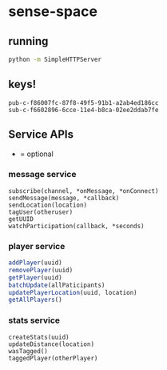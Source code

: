 # sense-space

## running

```bash
python -m SimpleHTTPServer
```

## keys!

```
pub-c-f86007fc-87f8-49f5-91b1-a2ab4ed186cc
sub-c-f6602896-6cce-11e4-b8ca-02ee2ddab7fe
```


## Service APIs

* = optional

### message service
```javacscript
subscribe(channel, *onMessage, *onConnect)
sendMessage(message, *callback)
sendLocation(location)
tagUser(otheruser)
getUUID
watchParticipation(callback, *seconds)
```

### player service
```javascript
addPlayer(uuid)
removePlayer(uuid)
getPlayer(uuid)
batchUpdate(allPaticipants)
updatePlayerLocation(uuid, location)
getAllPlayers()
```

### stats service
```javasrcipt
createStats(uuid)
updateDistance(location)
wasTagged()
taggedPlayer(otherPlayer)
```
